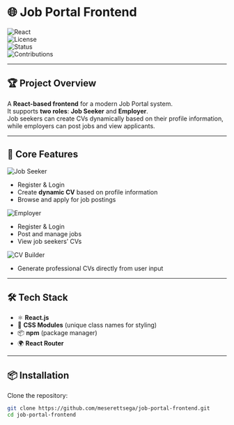 # 🌐 Job Portal Frontend  

![React](https://img.shields.io/badge/React-18-blue?logo=react)  
![License](https://img.shields.io/badge/License-MIT-green.svg)  
![Status](https://img.shields.io/badge/Status-Active-success)  
![Contributions](https://img.shields.io/badge/Contributions-Welcome-orange)  

---

## 🏆 Project Overview  

A **React-based frontend** for a modern Job Portal system.  
It supports **two roles**: **Job Seeker** and **Employer**.  
Job seekers can create CVs dynamically based on their profile information, while employers can post jobs and view applicants.  

---

## 🎯 Core Features  

![Job Seeker](https://img.shields.io/badge/Role-Job%20Seeker-1E90FF?style=flat-square&logo=user&logoColor=white)  
- Register & Login  
- Create **dynamic CV** based on profile information  
- Browse and apply for job postings  

![Employer](https://img.shields.io/badge/Role-Employer-32CD32?style=flat-square&logo=briefcase&logoColor=white)  
- Register & Login  
- Post and manage jobs  
- View job seekers’ CVs  

![CV Builder](https://img.shields.io/badge/Feature-CV%20Builder-FF8C00?style=flat-square&logo=file-text&logoColor=white)  
- Generate professional CVs directly from user input  

---

## 🛠️ Tech Stack  

- ⚛️ **React.js**  
- 🎨 **CSS Modules** (unique class names for styling)  
- 📦 **npm** (package manager)  
- 🌍 **React Router**  

---

## 📦 Installation  

Clone the repository:
```bash
git clone https://github.com/meserettsega/job-portal-frontend.git
cd job-portal-frontend
